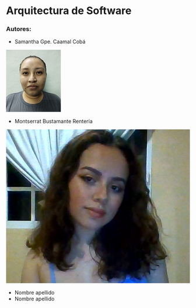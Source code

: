 # Arquitectura de Software #

### Autores: ###
*   Samantha Gpe. Caamal Cobá

![image](https://raw.githubusercontent.com/SamanthaCaamal/arquitectura_sw/main/Fotos/samantha.jpg)

*   Montserrat Bustamante Rentería

![image](https://raw.githubusercontent.com/SamanthaCaamal/arquitectura_sw/main/Fotos/montse.jpg)

*   Nombre apellido
*   Nombre apellido
